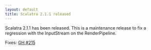 ```yaml
---
layout: default
title: Scalatra 2.1.1 released
---
```


Scalatra 2.1.1 has been released. This is a maintenance release to fix a
regression with the InputStream on the RenderPipeline.

Fixes: [GH #215](https://github.com/scalatra/scalatra/issues/215)
